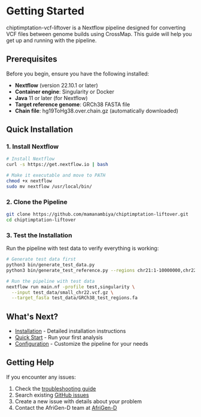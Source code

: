 # Getting Started

chiptimptation-vcf-liftover is a Nextflow pipeline designed for converting VCF files between genome builds using CrossMap. This guide will help you get up and running with the pipeline.

## Prerequisites

Before you begin, ensure you have the following installed:

- **Nextflow** (version 22.10.1 or later)
- **Container engine**: Singularity or Docker
- **Java** 11 or later (for Nextflow)
- **Target reference genome**: GRCh38 FASTA file
- **Chain file**: hg19ToHg38.over.chain.gz (automatically downloaded)

## Quick Installation

### 1. Install Nextflow

```bash
# Install Nextflow
curl -s https://get.nextflow.io | bash

# Make it executable and move to PATH
chmod +x nextflow
sudo mv nextflow /usr/local/bin/
```

### 2. Clone the Pipeline

```bash
git clone https://github.com/mamanambiya/chiptimptation-liftover.git
cd chiptimptation-liftover
```

### 3. Test the Installation

Run the pipeline with test data to verify everything is working:

```bash
# Generate test data first
python3 bin/generate_test_data.py
python3 bin/generate_test_reference.py --regions chr21:1-10000000,chr22:1-20000000 --output test_data/GRCh38_test_regions.fa

# Run the pipeline with test data
nextflow run main.nf -profile test,singularity \
  --input test_data/small_chr22.vcf.gz \
  --target_fasta test_data/GRCh38_test_regions.fa
```

## What's Next?

- [Installation](/guide/installation) - Detailed installation instructions
- [Quick Start](/guide/quick-start) - Run your first analysis
- [Configuration](/guide/configuration) - Customize the pipeline for your needs

## Getting Help

If you encounter any issues:

1. Check the [troubleshooting guide](/guide/troubleshooting)
2. Search existing [GitHub issues](https://github.com/mamanambiya/chiptimptation-liftover/issues)
3. Create a new issue with details about your problem
4. Contact the AfriGen-D team at [AfriGen-D](https://afrigen-d.org)